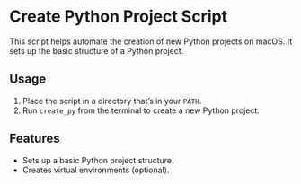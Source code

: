 # Create Python Project Script

This script helps automate the creation of new Python projects on macOS. It sets up the basic structure of a Python project.

## Usage

1. Place the script in a directory that’s in your `PATH`.
2. Run `create_py` from the terminal to create a new Python project.

## Features

- Sets up a basic Python project structure.
- Creates virtual environments (optional).
